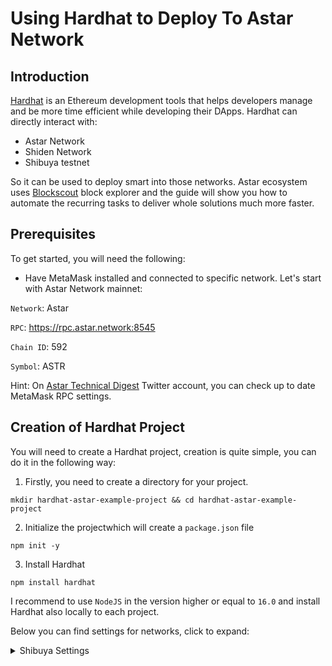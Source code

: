 # Using Hardhat to Deploy To Astar Network

## Introduction

[Hardhat](https://hardhat.org/) is an Ethereum development tools that helps developers manage and be more time efficient while developing their DApps. Hardhat can directly interact with:
- Astar Network
- Shiden Network
- Shibuya testnet

So it can be used to deploy smart into those networks. Astar ecosystem uses [Blockscout](https://blockscout.com/astar/) block explorer and the guide will show you how to automate the recurring tasks to deliver whole solutions much more faster. 

## Prerequisites

To get started, you will need the following:

- Have MetaMask installed and connected to specific network. Let's start with Astar Network mainnet:

`Network`: Astar

`RPC`: https://rpc.astar.network:8545

`Chain ID`: 592

`Symbol`: ASTR

Hint: On [Astar Technical Digest](https://twitter.com/AstarTechDigest) Twitter account, you can check up to date MetaMask RPC settings.

## Creation of Hardhat Project

You will need to create a Hardhat project, creation is quite simple, you can do it in the following way:

1. Firstly, you need to create a directory for your project.

`mkdir hardhat-astar-example-project && cd hardhat-astar-example-project`

2. Initialize the projectwhich will create a `package.json` file

`npm init -y`

3. Install Hardhat
   
`npm install hardhat`

I recommend to use `NodeJS` in the version higher or equal to `16.0` and install Hardhat also locally to each project.

Below you can find settings for networks, click to expand:

<details><summary>Shibuya Settings</summary>
<p>
   
   ```javascript 
   Network Name:  Shibuya
   RPC: https://rpc.shibuya.astar.network:8545/
   Chain ID: 81
   Currency Symbol: SBY
   ```

</p>
</details>

